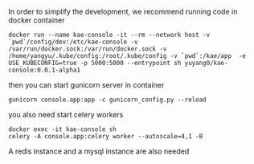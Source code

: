 In order to simplify the development, we recommend running code in docker container

    docker run --name kae-console -it --rm --network host -v `pwd`/config/dev:/etc/kae-console -v /var/run/docker.sock:/var/run/docker.sock -v /home/yangyu/.kube/config:/root/.kube/config -v `pwd`:/kae/app  -e USE_KUBECONFIG=true -p 5000:5000 --entrypoint sh yuyang0/kae-console:0.0.1-alpha1

then you can start gunicorn server in container

    gunicorn console.app:app -c gunicorn_config.py --reload

you also need start celery workers

    docker exec -it kae-console sh
    celery -A console.app:celery worker --autoscale=4,1 -B

A redis instance and a mysql instance are also needed
